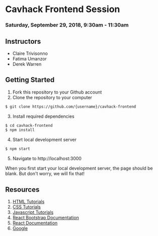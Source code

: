# Cavhack Frontend Session

### Saturday, September 29, 2018, 9:30am - 11:30am

## Instructors

- Claire Trivisonno
- Fatima Umanzor
- Derek Warren

## Getting Started

1. Fork this repository to your Github account
2. Clone the repository to your computer
``` sh
$ git clone https://github.com/{username}/cavhack-frontend
```
3. Install required dependencies
``` sh
$ cd cavhack-frontend
$ npm install
```
4. Start local development server
``` sh
$ npm start
```
5. Navigate to http://localhost:3000

When you first start your local development server, the page should be blank. But don't worry, we will fix that!

## Resources
1. [HTML Tutorials](https://www.w3schools.com/html/)
2. [CSS Tutorials](https://www.w3schools.com/css/default.asp)
3. [Javascript Tutorials](https://www.w3schools.com/js/default.asp)
4. [React Bootstrap Documentation](https://react-bootstrap.github.io/getting-started/introduction/)
5. [React Documentation](https://reactjs.org/docs/getting-started.html)
6. [Google](https://google.com)